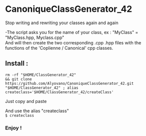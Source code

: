 # CanoniqueClassGenerator_42
Stop writing and rewriting your classes again and again

-The script asks you for the name of your class, ex : "MyClass" = "MyClass.hpp, Myclass.cpp" </br>
And will then create the two corresponding .cpp .hpp files with the functions of the 'Coplienne / Canonical' cpp classes. </br>

## Install : </br>
<code>rm -rf "$HOME/ClassGenerator_42" && git clone https://github.com/Alyovano/CanoniqueClassGenerator_42.git "$HOME/ClassGenerator_42" ; alias createclass='$HOME/ClassGenerator_42/createClass' </code>

Just copy and paste </br>

And use the alias "createclass" </br> 
<code>$ createclass </code> </br>

### Enjoy ! 
